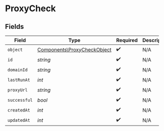 # ProxyCheck


## Fields

| Field                                                                      | Type                                                                       | Required                                                                   | Description                                                                |
| -------------------------------------------------------------------------- | -------------------------------------------------------------------------- | -------------------------------------------------------------------------- | -------------------------------------------------------------------------- |
| `object`                                                                   | [Components\ProxyCheckObject](../../Models/Components/ProxyCheckObject.md) | :heavy_check_mark:                                                         | N/A                                                                        |
| `id`                                                                       | *string*                                                                   | :heavy_check_mark:                                                         | N/A                                                                        |
| `domainId`                                                                 | *string*                                                                   | :heavy_check_mark:                                                         | N/A                                                                        |
| `lastRunAt`                                                                | *int*                                                                      | :heavy_check_mark:                                                         | N/A                                                                        |
| `proxyUrl`                                                                 | *string*                                                                   | :heavy_check_mark:                                                         | N/A                                                                        |
| `successful`                                                               | *bool*                                                                     | :heavy_check_mark:                                                         | N/A                                                                        |
| `createdAt`                                                                | *int*                                                                      | :heavy_check_mark:                                                         | N/A                                                                        |
| `updatedAt`                                                                | *int*                                                                      | :heavy_check_mark:                                                         | N/A                                                                        |